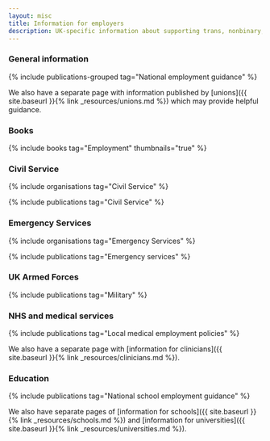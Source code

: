 ```yaml
---
layout: misc
title: Information for employers
description: UK-specific information about supporting trans, nonbinary, and gender non-conforming employees
---
```


### General information

{% include publications-grouped tag="National employment guidance" %}

We also have a separate page with information published by [unions]({{ site.baseurl }}{% link _resources/unions.md %}) which may provide helpful guidance.

### Books

{% include books tag="Employment" thumbnails="true" %}

### Civil Service

{% include organisations tag="Civil Service" %}

{% include publications tag="Civil Service" %}

### Emergency Services

{% include organisations tag="Emergency Services" %}

{% include publications tag="Emergency services" %}

### UK Armed Forces

{% include publications tag="Military" %}

### NHS and medical services

{% include publications tag="Local medical employment policies" %}

We also have a separate page with [information for clinicians]({{ site.baseurl }}{% link _resources/clinicians.md %}).

### Education

{% include publications tag="National school employment guidance" %}

We also have separate pages of [information for schools]({{ site.baseurl }}{% link _resources/schools.md %}) and [information for universities]({{ site.baseurl }}{% link _resources/universities.md %}).
